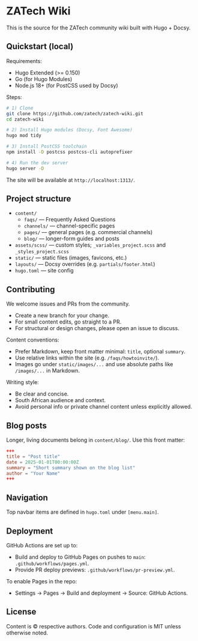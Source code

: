 # ZATech Wiki

This is the source for the ZATech community wiki built with Hugo + Docsy.

## Quickstart (local)

Requirements:
- Hugo Extended (>= 0.150)
- Go (for Hugo Modules)
- Node.js 18+ (for PostCSS used by Docsy)

Steps:
```bash
# 1) Clone
git clone https://github.com/zatech/zatech-wiki.git
cd zatech-wiki

# 2) Install Hugo modules (Docsy, Font Awesome)
hugo mod tidy

# 3) Install PostCSS toolchain
npm install -D postcss postcss-cli autoprefixer

# 4) Run the dev server
hugo server -D
```

The site will be available at `http://localhost:1313/`.

## Project structure

- `content/`
  - `faqs/` — Frequently Asked Questions
  - `channels/` — channel-specific pages
  - `pages/` — general pages (e.g. commercial channels)
  - `blog/` — longer-form guides and posts
- `assets/scss/` — custom styles; `_variables_project.scss` and `_styles_project.scss`
- `static/` — static files (images, favicons, etc.)
- `layouts/` — Docsy overrides (e.g. `partials/footer.html`)
- `hugo.toml` — site config

## Contributing

We welcome issues and PRs from the community.

- Create a new branch for your change.
- For small content edits, go straight to a PR.
- For structural or design changes, please open an issue to discuss.

Content conventions:
- Prefer Markdown, keep front matter minimal: `title`, optional `summary`.
- Use relative links within the site (e.g. `/faqs/howtoinvite/`).
- Images go under `static/images/...` and use absolute paths like `/images/...` in Markdown.

Writing style:
- Be clear and concise.
- South African audience and context.
- Avoid personal info or private channel content unless explicitly allowed.

## Blog posts

Longer, living documents belong in `content/blog/`. Use this front matter:
```toml
+++
title = "Post title"
date = 2025-01-01T00:00:00Z
summary = "Short summary shown on the blog list"
author = "Your Name"
+++
```

## Navigation

Top navbar items are defined in `hugo.toml` under `[menu.main]`.

## Deployment

GitHub Actions are set up to:
- Build and deploy to GitHub Pages on pushes to `main`: `.github/workflows/pages.yml`.
- Provide PR deploy previews: `.github/workflows/pr-preview.yml`.

To enable Pages in the repo:
- Settings → Pages → Build and deployment → Source: GitHub Actions.

## License

Content is © respective authors. Code and configuration is MIT unless otherwise noted.
